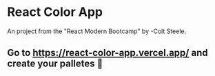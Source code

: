 # React Color App
An project from the "React Modern Bootcamp" by -Colt Steele.
## Go to https://react-color-app.vercel.app/ and create your palletes 🎈

